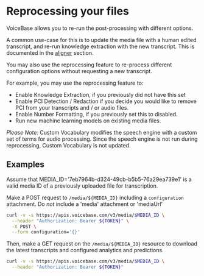 # Reprocessing your files

VoiceBase allows you to re-run the post-processing with different options.

A common use-case for this is to update the media file with a human edited transcript, and re-run knowledge extraction with the new transcript. This is documented in the [aligner](aligner.md) section.

You may also use the reprocessing feature to re-process different configuration options without requesting a new transcript.

For example, you may use the reprocessing feature to:
* Enable Knowledge Extraction, if you previously did not have this set
* Enable PCI Detection / Redaction if you decide you would like to remove PCI from your transcripts and / or audio files.
* Enable Number Formatting, if you previously set this to disabled.
* Run new machine learning models on existing media files.

*Please Note:* Custom Vocabulary modifies the speech engine with a custom set of terms for audio processing. Since the speech engine is not run during reprocessing, Custom Vocabulary is not updated.

## Examples

Assume that MEDIA_ID='7eb7964b-d324-49cb-b5b5-76a29ea739e1' is a valid media ID of a previously uploaded file for transcription.


Make a POST request to `/media/${MEDIA_ID}` including a `configuration` attachment. Do *not* include a 'media' attachment or 'mediaUrl'


```bash
curl -v -s https://apis.voicebase.com/v3/media/$MEDIA_ID \
  --header "Authorization: Bearer ${TOKEN}" \
  -X POST \
  --form configuration='{}'
```

Then, make a GET request on the `/media/${MEDIA_ID}` resource to download the latest transcripts and configured analytics and predictions.

```bash
curl -v -s https://apis.voicebase.com/v3/media/$MEDIA_ID \
  --header "Authorization: Bearer ${TOKEN}"
```
